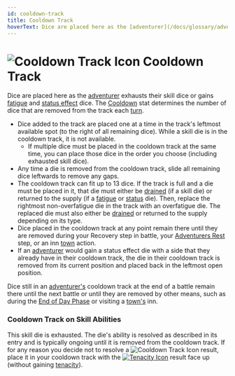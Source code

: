 ```yaml
---
id: cooldown-track
title: Cooldown Track
hoverText: Dice are placed here as the [adventurer](/docs/glossary/adventurer) exhausts their skill dice or gains [fatigue](/docs/glossary/fatigue) and [status effect](/docs/battles/status-effects/) dice. The [Cooldown](/docs/adventurer/stats/cooldown) stat determines the number of dice that are removed from the track each [turn](/docs/glossary/turn).
---
```


# <img src="/icons/cooldown-track.svg" alt="Cooldown Track Icon" /> Cooldown Track

Dice are placed here as the [adventurer](/docs/glossary/adventurer) exhausts their skill dice or gains [fatigue](/docs/glossary/fatigue) and [status effect](/docs/battles/status-effects/) dice. The [Cooldown](/docs/adventurer/stats/cooldown) stat determines the number of dice that are removed from the track each [turn](/docs/glossary/turn).

- Dice added to the track are placed one at a time in the track's leftmost available spot (to the right of all remaining dice). While a skill die is in the cooldown track, it is not available.
  - If multiple dice must be placed in the cooldown track at the same time, you can place those dice in the order you choose (including exhausted skill dice).
- Any time a die is removed from the cooldown track, slide all remaining dice leftwards to remove any gaps.
- The cooldown track can fit up to 13 dice. If the track is full and a die must be placed in it, that die must either be [drained](/docs/glossary/drained) (if a skill die) or returned to the supply (if a [fatigue](/docs/glossary/fatigue) or [status](/docs/battles/status-effects/) die). Then, replace the rightmost non-overfatigue die in the track with an overfatigue die. The replaced die must also either be [drained](/docs/glossary/drained) or returned to the supply depending on its type.
- Dice placed in the cooldown track at any point remain there until they are removed during your Recovery step in battle, your [Adventurers Rest](/docs/campaign/day/end-of-day-phase) step, or an inn [town](/docs/campaign/day/encounter-phase/town) action.
- If an [adventurer](/docs/glossary/adventurer) would gain a status effect die with a side that they already have in their cooldown track, the die in their cooldown track is removed from its current position and placed back in the leftmost open position.

Dice still in an [adventurer's](/docs/glossary/adventurer) cooldown track at the end of a battle remain there until the next battle or until they are removed by other means, such as during the [End of Day Phase](/docs/campaign/day/end-of-day-phase) or visiting a [town's](/docs/campaign/day/encounter-phase/town) inn.

### Cooldown Track on Skill Abilities

This skill die is exhausted. The die's ability is resolved as described in its entry and is typically ongoing until it is removed from the cooldown track. If for any reason you decide not to resolve a <img src="/icons/cooldown-track.svg" alt="Cooldown Track Icon" class="icon-svg" /> result, place it in your cooldown track with the [<img src="/icons/tenacity.svg" alt="Tenacity Icon" class="icon-svg"/>](/docs/glossary/tenacity) result face up (without gaining [tenacity](/docs/glossary/tenacity)).
